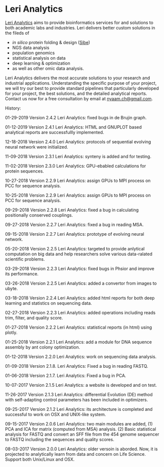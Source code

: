 # Leri Analytics
[Leri Analytics](https://godzilla.uchicago.edu/pages/ngaam/leri/index.html) aims to provide bioinformatics services for and solutions to both academic labs and industries. Leri delivers better custom solutions in the fileds of 
- *in silico* protein folding & design ([Sibe](https://godzilla.uchicago.edu/pages/ngaam/sibe/index.html))
- NGS data analysis
- population genomics
- statistical analysis on data
- deep learning & optimization
- as well as other omic data analysis.

Leri Analytics delivers the most accurate solutions to your research and industrial applications. Understanding the specific purpose of your project, we will try our best to provide standard pipelines that particularly developed for your project, the best solutions, and the detailed analytical reports. Contact us now for a free consultation by email at nyaam.ch@gmail.com.


History:

01-29-2019
Version 2.4.2 Leri Analytics: fixed bugs in de Brujin graph.

01-12-2019
Version 2.4.1 Leri Analytics: HTML and GNUPLOT based analytical reports are successfullly implemented.

12-18-2018
Version 2.4.0 Leri Analytics: protocols of sequential evolving neural network were initialized.

11-09-2018
Version 2.3.1 Leri Analytics: synteny is added and for testing.

11-02-2018
Version 2.3.0 Leri Analytics: GPU-ebabled calculations for protein sequences. 

10-27-2018
Version 2.2.9 Leri Analytics: assign GPUs to MPI process on PCC for sequence analysis.

10-25-2018
Version 2.2.9 Leri Analytics: assign GPUs to MPI process on PCC for sequence analysis.

09-29-2018
Version 2.2.8 Leri Analytics: fixed a bug in calculating positionally conserved couplings.

09-27-2018
Version 2.2.7 Leri Analytics: fixed a bug in reading MSA.

09-15-2018
Version 2.2.7 Leri Analytics: prototype of evolving neural network.

05-20-2018
Version 2.2.5 Leri Analytics: targeted to provide anlytical computation on big data and help researchers solve various data-ralated scientific problems.
 
03-29-2018 
Version 2.2.3 Leri Analytics: fixed bugs in Phsior and improve its performance.

03-26-2018 
Version 2.2.5 Leri Analytics: added a convertor from images to ubyte.

03-18-2018 
Version 2.2.4 Leri Analytics: added html reports for both deep learning and statistics on sequencing data.

02-27-2018 
Version 2.2.3 Leri Analytics: added operations including reads trim, filter, and quality score.

01-27-2018 
Version 2.2.2 Leri Analytics: statistical reports (in html) using plotly.

01-25-2018 
Version 2.2.1 Leri Analytics: add a module for DNA sequence assembly by ant colony optimization.

01-12-2018 
Version 2.2.0 Leri Analytics: work on sequencing data analysis.

01-09-2018 
Version 2.1.8. Leri Analytics: Fixed a bug in reading FASTQ.

01-06-2018 
Version 2.1.7. Leri Analytics: Fixed a bug in PCA.

10-07-2017 
Version 2.1.5 Leri Analytics: a website is developed and on test.

11-26-2017
Version 2.1.3 Leri Analytics: differential Evolution (DE) method with self-adapting control parameters has been included in optimizers.

09-25-2017 
Version 2.1.2 Leri Analytics: its architecture is completed and successful to work on OSX and UNIX-like system.

09-15-2017
Version 2.0.6 Leri Analytics: two main modules are added, (1) PCA and ICA for matrix (computed from MSA) analysis. (2) Basic statistical analysis for FASTQ and convert an SFF file from the 454 genome sequencer to FASTQ including the sequences and quality scores.

08-03-2017 
Version 2.0.0 Leri Analytics: older versoin is aborded. Now, it is projected to analytically learn from data and concern on Life Science. Support both Unix/Linux and OSX.
